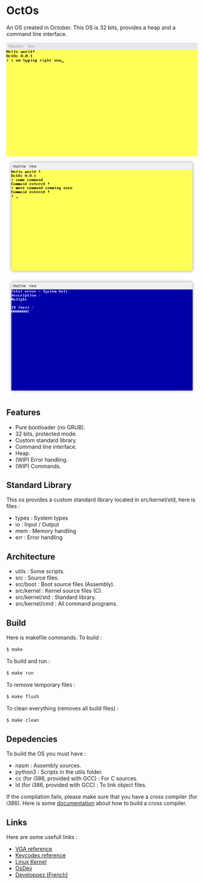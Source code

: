 # OctOs
An OS created in October. This OS is 32 bits, provides a heap and a command line interface.

![OctOs Thumbnail](screenshots/thumbnail.png "OctOs")
![Commands](screenshots/cmd.png "Commands")
![Error Handling](screenshots/error.png "Blue screen of death !")

## Features
- Pure bootloader (no GRUB).
- 32 bits, protected mode.
- Custom standard library.
- Command line interface.
- Heap.
- (WIP) Error handling.
- (WIP) Commands.

## Standard Library
This os provides a custom standard library located in src/kernel/std, here is files :
- types : System types
- io : Input / Output
- mem : Memory handling
- err : Error handling

## Architecture
- utils : Some scripts.
- src : Source files.
- src/boot : Boot source files (Assembly).
- src/kernel : Kernel source files (C).
- src/kernel/std : Standard library.
- src/kernel/cmd : All command programs.

## Build
Here is makefile commands. To build :
```bash
$ make
```
To build and run :
```bash
$ make run
```
To remove temporary files :
```bash
$ make flush
```
To clean everything (removes all build files) :
```bash
$ make clean
```

## Depedencies
To build the OS you must have :
- nasm : Assembly sources.
- python3 : Scripts in the utils folder.
- cc (for i386, provided with GCC) : For C sources.
- ld (for i386, provided with GCC) : To link object files.

If the compilation fails, please make sure that you have a cross compiler (for i386).
Here is some [documentation](https://wiki.osdev.org/GCC_Cross-Compiler "Build a cross compiler") about how to build a cross compiler. 

## Links
Here are some usefull links :
- [VGA reference](http://www.osdever.net/FreeVGA/vga/crtcreg.htm "VGA")
- [Keycodes reference](http://www.vetra.com/scancodes.html "Keycodes")
- [Linux Kernel](https://github.com/torvalds/linux "Linux")
- [OsDev](http://www.osdever.net/FreeVGA/vga/crtcreg.htm "OsDev")
- [Developpez (French)](https://systeme.developpez.com/tutoriels/systeme-exploitation/petit-livre-developpement-OS/ "Developpez")